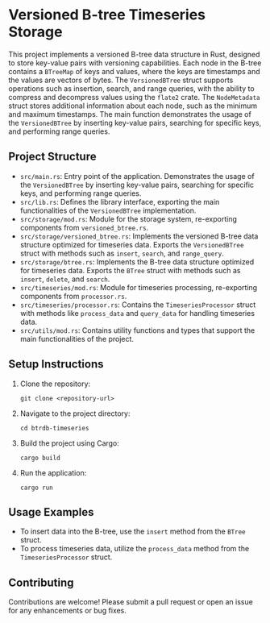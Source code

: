 # Versioned B-tree Timeseries Storage

This project implements a versioned B-tree data structure in Rust, designed to store key-value pairs with versioning capabilities. Each node in the B-tree contains a `BTreeMap` of keys and values, where the keys are timestamps and the values are vectors of bytes. The `VersionedBTree` struct supports operations such as insertion, search, and range queries, with the ability to compress and decompress values using the `flate2` crate. The `NodeMetadata` struct stores additional information about each node, such as the minimum and maximum timestamps. The main function demonstrates the usage of the `VersionedBTree` by inserting key-value pairs, searching for specific keys, and performing range queries.

## Project Structure

- `src/main.rs`: Entry point of the application. Demonstrates the usage of the `VersionedBTree` by inserting key-value pairs, searching for specific keys, and performing range queries.
- `src/lib.rs`: Defines the library interface, exporting the main functionalities of the `VersionedBTree` implementation.
- `src/storage/mod.rs`: Module for the storage system, re-exporting components from `versioned_btree.rs`.
- `src/storage/versioned_btree.rs`: Implements the versioned B-tree data structure optimized for timeseries data. Exports the `VersionedBTree` struct with methods such as `insert`, `search`, and `range_query`.
- `src/storage/btree.rs`: Implements the B-tree data structure optimized for timeseries data. Exports the `BTree` struct with methods such as `insert`, `delete`, and `search`.
- `src/timeseries/mod.rs`: Module for timeseries processing, re-exporting components from `processor.rs`.
- `src/timeseries/processor.rs`: Contains the `TimeseriesProcessor` struct with methods like `process_data` and `query_data` for handling timeseries data.
- `src/utils/mod.rs`: Contains utility functions and types that support the main functionalities of the project.

## Setup Instructions

1. Clone the repository:
   ```
   git clone <repository-url>
   ```

2. Navigate to the project directory:
   ```
   cd btrdb-timeseries
   ```

3. Build the project using Cargo:
   ```
   cargo build
   ```

4. Run the application:
   ```
   cargo run
   ```

## Usage Examples

- To insert data into the B-tree, use the `insert` method from the `BTree` struct.
- To process timeseries data, utilize the `process_data` method from the `TimeseriesProcessor` struct.

## Contributing

Contributions are welcome! Please submit a pull request or open an issue for any enhancements or bug fixes.